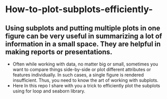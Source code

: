 # How-to-plot-subplots-efficiently- 
## Using subplots and putting multiple plots in one figure can be very useful in summarizing a lot of information in a small space. They are helpful in making reports or presentations. 
* Often while working with data, no matter big or small, sometimes you want to compare things side-by-side or plot different attributes or features individually. In such cases, a single figure is rendered insufficient. Thus, you need to know the art of working with subplots.
* Here In this repo I share with you a trick to efficiently plot the subplots using for loop and seaborn library. 
